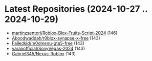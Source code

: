 # Latest Repositories (2024-10-27 .. 2024-10-29)

- [martinzsentori/Roblox-Blox-Fruits-Script-2024](https://github.com/martinzsentori/Roblox-Blox-Fruits-Script-2024) (146)
- [Aboodwaddah/r0blox-synapse-x-free](https://github.com/Aboodwaddah/r0blox-synapse-x-free) (143)
- [Falledkid/m0dmenu-gta5-free](https://github.com/Falledkid/m0dmenu-gta5-free) (143)
- [varanofficial/SonyVegas-2024](https://github.com/varanofficial/SonyVegas-2024) (143)
- [Gabriel345/Nexus-Roblox](https://github.com/Gabriel345/Nexus-Roblox) (143)
